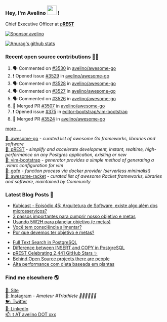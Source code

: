 ### Hey, I'm Avelino <img src="https://media.giphy.com/media/hvRJCLFzcasrR4ia7z/giphy.gif" width="30px"> !

Chief Executive Officer at [_p_**REST**](https://github.com/prest/prest)

[![Sponsor avelino](https://user-images.githubusercontent.com/31996/90784634-dc4b7480-e2d7-11ea-94b0-48754ff3afb1.png)](https://github.com/sponsors/avelino)

[![Anurag's github stats](https://github-readme-stats.vercel.app/api?username=avelino)](https://github.com/avelino)

### Recent open source contributions 👨‍💻

<!--START_SECTION:activity-->
1. 🗣 Commented on [#3530](https://github.com/avelino/awesome-go/issues/3530) in [avelino/awesome-go](https://github.com/avelino/awesome-go)
2. ❗️ Opened issue [#3529](https://github.com/avelino/awesome-go/issues/3529) in [avelino/awesome-go](https://github.com/avelino/awesome-go)
3. 🗣 Commented on [#3528](https://github.com/avelino/awesome-go/issues/3528) in [avelino/awesome-go](https://github.com/avelino/awesome-go)
4. 🗣 Commented on [#3527](https://github.com/avelino/awesome-go/issues/3527) in [avelino/awesome-go](https://github.com/avelino/awesome-go)
5. 🗣 Commented on [#3526](https://github.com/avelino/awesome-go/issues/3526) in [avelino/awesome-go](https://github.com/avelino/awesome-go)
6. 🎉 Merged PR [#3507](https://github.com/avelino/awesome-go/pull/3507) in [avelino/awesome-go](https://github.com/avelino/awesome-go)
7. ❗️ Opened issue [#375](https://github.com/editor-bootstrap/vim-bootstrap/issues/375) in [editor-bootstrap/vim-bootstrap](https://github.com/editor-bootstrap/vim-bootstrap)
8. 🎉 Merged PR [#3524](https://github.com/avelino/awesome-go/pull/3524) in [avelino/awesome-go](https://github.com/avelino/awesome-go)
<!--END_SECTION:activity-->

[more ...](https://github.com/avelino) <br>

[🐨: awesome-go](https://github.com/avelino/awesome-go) - _curated list of awesome Go frameworks, libraries and software_<br>
[🐘: pREST](https://github.com/prest/prest) - _simplify and accelerate development, instant, realtime, high-performance on any Postgres application, existing or new_ <br>
[📝: vim-bootstrap](https://vim-bootstrap.com) - _generator provides a simple method of generating a .vimrc configuration for vim_<br>
[🐙: gofn](https://github.com/gofn/gofn) - _function process via docker provider (serverless minimalist)_<br>
[🏸: awesome-racket](https://github.com/avelino/awesome-racket) - _curated list of awesome Racket frameworks, libraries and software, maintained by Community_

### Latest Blog Posts 📕

<!-- BLOG:START -->
- [Kubicast - Episódio 45: Arquitetura de Software, existe algo além dos microsserviços?](https://avelino.run/kubicast-epis%C3%B3dio-45-arquitetura-de-software-existe-algo-al%C3%A9m-dos-microsservi%C3%A7os/)
- [3 passos importantes para cumprir nosso objetivo e metas](https://avelino.run/quote/3-passos-importantes-para-cumprir-nosso-objetivo-e-metas/)
- [Usando 5W2H para planejar objetivo (e metas)](https://avelino.run/quote/usando-5w2h-para-planejar-objetivo-e-metas/)
- [Você tem consciência alimentar?](https://avelino.run/quote/voce-tem-consciencia-alimentar/)
- [Por que devemos ter objetivo e metas?](https://avelino.run/quote/por-que-devemos-ter-objetivo-e-metas/)
<!-- BLOG:END -->
<!-- DEVTO:START -->
- [Full Text Search in PostgreSQL](https://dev.to/prestd/full-text-search-in-postgresql-4k6e)
- [Difference between INSERT and COPY in PostgreSQL](https://dev.to/prestd/difference-between-insert-and-copy-in-postgresql-1ifc)
- [pREST Celebrating 2,441 GitHub Stars ✨](https://dev.to/prestd/prest-celebrating-2-441-github-stars-9ln)
- [Behind Open Source projects there are people](https://dev.to/avelino/behind-open-source-projects-there-are-people-hd1)
- [Alta performance com dieta baseada em plantas](https://dev.to/avelino/alta-performance-com-dieta-baseada-em-plantas-ab3)
<!-- DEVTO:END -->

### Find me elsewhere 🌎

[🚀: Site](https://avelino.run) <br>
[📸: Instagram](https://instagram.com/avelinorun) - _Amateur #Triathlete 🏊‍♂️🚴‍♂️🏃‍♂️_ <br>
[🐦: Twitter](https://twitter.com/avelinorun) <br>
[💼: LinkedIn](https://www.linkedin.com/in/avelinorun) <br>
[📫: t AT avelino DOT xxx](mailto:t@avelino.xxx)
